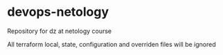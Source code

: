 # devops-netology

Repository for dz at netology course

All terraform local, state, configuration and overriden files will be ignored
